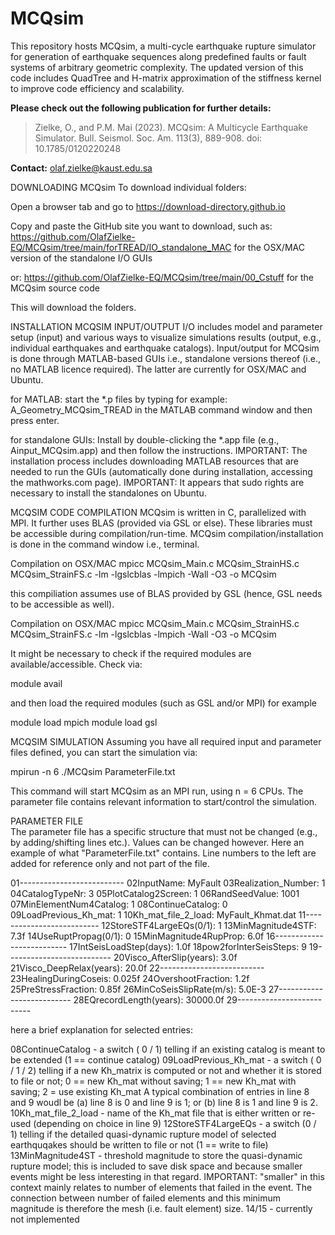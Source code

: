 # MCQsim

This repository hosts MCQsim, a multi-cycle earthquake rupture simulator for generation of earthquake sequences along predefined faults or fault systems of arbitrary geometric complexity.
The updated version of this code includes QuadTree and H-matrix approximation of the stiffness kernel to improve code efficiency and scalability.

**Please check out the following publication for further details:**

> Zielke, O., and P.M. Mai (2023). MCQsim: A Multicycle Earthquake Simulator. Bull. Seismol. Soc. Am. 113(3), 889-908. doi: 10.1785/0120220248

**Contact:** olaf.zielke@kaust.edu.sa



DOWNLOADING MCQsim
  To download individual folders:

  Open a browser tab and go to
  https://download-directory.github.io

  Copy and paste the GitHub site you want to download, such as:
  https://github.com/OlafZielke-EQ/MCQsim/tree/main/forTREAD/IO_standalone_MAC
  for the OSX/MAC version of the standalone I/O GUIs 

  or:
  https://github.com/OlafZielke-EQ/MCQsim/tree/main/00_Cstuff
  for the MCQsim source code 

  This will download the folders.



INSTALLATION
MCQSIM INPUT/OUTPUT
  I/O includes model and parameter setup (input) and various ways to visualize simulations results (output, e.g., individual earthquakes and earthquake catalogs).
  Input/output for MCQsim is done through MATLAB-based GUIs i.e., standalone versions thereof (i.e., no MATLAB licence required). The latter are currently for OSX/MAC and Ubuntu.
 
  for MATLAB: start the *.p files by typing for example:
  A_Geometry_MCQsim_TREAD
  in the MATLAB command window and then press enter.

  for standalone GUIs:
  Install by double-clicking the *.app file (e.g., Ainput_MCQsim.app) and then follow the instructions. 
  IMPORTANT: The installation process includes downloading MATLAB resources that are needed to run the GUIs (automatically done during installation, accessing the mathworks.com page).
  IMPORTANT: It appears that sudo rights are necessary to install the standalones on Ubuntu.



MCQSIM CODE COMPILATION
  MCQsim is written in C, parallelized with MPI. It further uses BLAS (provided via GSL or else). These libraries must be accessible during compilation/run-time.
  MCQsim compilation/installation is done in the command window i.e., terminal.

Compilation on OSX/MAC
  mpicc   MCQsim_Main.c   MCQsim_StrainHS.c   MCQsim_StrainFS.c   -lm  -lgslcblas  -lmpich  -Wall  -O3  -o  MCQsim

  this compiliation assumes use of BLAS provided by GSL (hence, GSL needs to be accessible as well).

Compilation on OSX/MAC
  mpicc   MCQsim_Main.c   MCQsim_StrainHS.c   MCQsim_StrainFS.c   -lm  -lgslcblas  -lmpich  -Wall  -O3  -o  MCQsim

  It might be necessary to check if the required modules are available/accessible. Check via:

  module avail

  and then load the required modules (such as GSL and/or MPI) for example

  module load mpich
  module load gsl



MCQSIM SIMULATION
  Assuming you have all required input and parameter files defined, you can start the simulation via:

  mpirun -n 6 ./MCQsim ParameterFile.txt

  This command will start MCQsim as an MPI run, using n = 6 CPUs. The parameter file contains relevant information to start/control the simulation.

PARAMETER FILE  
  The parameter file has a specific structure that must not be changed (e.g., by adding/shifting lines etc.). Values can be changed however. Here an example of what "ParameterFile.txt" contains. Line numbers to the left are added for reference only and not part of the file.

01--------------------------
02InputName:                     MyFault
03Realization_Number:            1
04CatalogTypeNr:                 3
05PlotCatalog2Screen:            1
06RandSeedValue:                 1001
07MinElementNum4Catalog:         1
08ContinueCatalog:               0
09LoadPrevious_Kh_mat:           1
10Kh_mat_file_2_load:            MyFault_Khmat.dat
11--------------------------
12StoreSTF4LargeEQs(0/1):        1
13MinMagnitude4STF:              7.3f
14UseRuptPropag(0/1):            0
15MinMagnitude4RupProp:          6.0f
16--------------------------
17IntSeisLoadStep(days):         1.0f
18pow2forInterSeisSteps:         9
19--------------------------
20Visco_AfterSlip(years):        3.0f
21Visco_DeepRelax(years):        20.0f
22--------------------------
23HealingDuringCoseis:           0.025f
24OvershootFraction:             1.2f
25PreStressFraction:             0.85f
26MinCoSeisSlipRate(m/s):        5.0E-3
27--------------------------
28EQrecordLength(years):         30000.0f
29--------------------------

here a brief explanation for selected entries:

08ContinueCatalog      - a switch ( 0 / 1) telling if an existing catalog is meant to be extended (1 == continue catalog)
09LoadPrevious_Kh_mat  - a switch ( 0 / 1 / 2) telling if a new Kh_matrix is computed or not and whether it is stored to file or not; 0 == new Kh_mat without saving; 1 == new Kh_mat with saving; 2 = use existing Kh_mat
A typical combination of entries in line 8 and 9 woudl be (a) line 8 is 0 and line 9 is 1; or (b) line 8 is 1 and line 9 is 2.
10Kh_mat_file_2_load   - name of the Kh_mat file that is either written or re-used (depending on choice in line 9)
12StoreSTF4LargeEQs    - a switch (0 / 1) telling if the detailed quasi-dynamic rupture model of selected earthquqakes should be written to file or not (1 == write to file)
13MinMagnitude4ST      - threshold magnitude to store the quasi-dynamic rupture model; this is included to save disk space and because smaller events might be less interesting in that regard. IMPORTANT: "smaller" in this context mainly relates to number of elements that failed in the event. The connection between number of failed elements and this minimum magnitude is therefore the mesh (i.e. fault element) size.
14/15                  - currently not implemented
